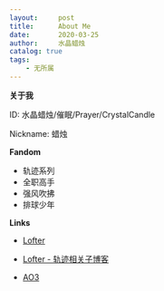 ```yaml
---
layout:     post
title:      About Me
date:       2020-03-25
author:     水晶蜡烛
catalog: true
tags:
    - 无所属
---
```


**关于我**

ID: 水晶蜡烛/催眠/Prayer/CrystalCandle

Nickname: 蜡烛

**Fandom**

- 轨迹系列
- 全职高手
- 强风吹拂
- 排球少年

**Links**

- [Lofter](http://crystalcandle.lofter.com/)

- [Lofter - 轨迹相关子博客](http://prayer-arios.lofter.com/)

- [AO3](https://archiveofourown.org/users/Crystalcandle/pseuds/Crystalcandle)
